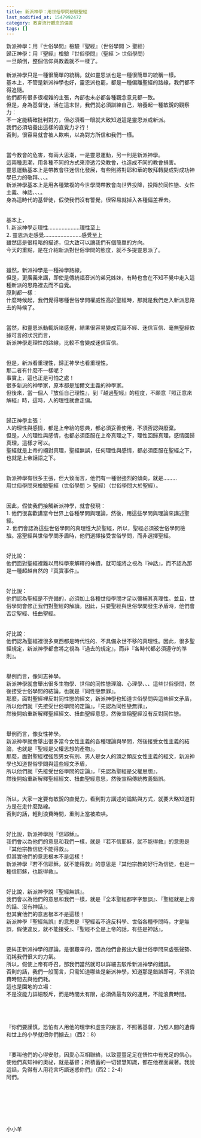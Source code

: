 ```yaml
---
title: 新派神學：用世俗學問檢驗聖經
last_modified_at: 1547992472
category: 教會流行觀念的偏差
tags: []
---
```


<p>新派神學：用『世俗學問』檢驗『聖經』（世俗學問 ＞ 聖經）<br/>歸正神學：用『聖經』檢驗『世俗學問』（聖經 ＞ 世俗學問）<br/>一旦顛倒，整個信仰與教義就不一樣了。<br/><br/><!--more-->新派神學只是一種很簡單的統稱，就如靈恩派也是一種很簡單的統稱一樣。<br/>基本上，不管是新派神學也好，靈恩派也罷，都是一種偏離聖經的路線，我們都不得追隨。<br/>他們都有很多很複雜的主張，內部也未必都各種觀念意見都一致。<br/>但是，身為基督徒，活在這末世，我們就必須訓練自己，培養起一種敏銳的觀察力：<br/>不一定能精確批判對方，但必須看一眼就大致知道這是靈恩派或新派。<br/>我們必須培養出這樣的直覺力才行！<br/>否則，很容易就會被人欺哄，以為對方所信和我們一樣。<br/><br/><br/>當今教會的危害，有兩大思潮，一是靈恩運動，另一則是新派神學。<br/>這兩種思潮，用各種不同的方式來滲透污染教會，也造成不同的教會損害。<br/>靈恩運動基本上是帶教會往迷信化發展，有些則將對耶和華的敬拜轉變成對成功神學巴力的敬拜、、、。<br/>新派神學基本上是用各種繁複的今世學問帶教會向世界投降，投降於同性戀、女性主義、神話、、、。<br/>身為這時代的基督徒，假使我們沒有警覺，很容易就掉入各種偏差裡去。<br/><br/><br/>基本上，<br/>1.	新派神學走理性…………………理性至上<br/>2.	靈恩派走感覺……………….......感覺至上<br/>雖然這是很粗略的描述，但大致可以讓我們有個簡單的方向。<br/>今天的重點，是在介紹新派對世俗學問的態度，就不多提靈恩派了。<br/><br/><br/>雖然，新派神學是一種神學路線，<br/>但是，更廣義來講，即使是傳統福音派的弟兄姊妹，有時也會在不知不覺中走入這種新派的思路裡去而不自覺。<br/>原則都一樣：<br/>什麼時候起，我們覺得哪種世俗學問權威性高於聖經時，那就是我們走入新派思路去的時候了。<br/><br/><br/>當然，和靈恩派動輒訴諸感覺，結果很容易變成荒誕不經、迷信盲信、毫無聖經依據可言的狀況而言，<br/>新派神學走理性的路線，比較不會變成迷信盲信。<br/><br/><br/>但是，新派看重理性，歸正神學也看重理性。<br/>那二者有什麼不一樣呢？<br/>事實上，這也正是可怕之處！<br/>很多新派的神學家，原本都是加爾文主義的神學家。<br/>但後來，當一個人『放任自己理性』，到『越過聖經』的程度，不願意『照正意來解經』時，這時，人的理性就會走偏。<br/><br/><br/>歸正神學主張：<br/>人的理性與感情，都是上帝給的恩典，都必須妥善使用，不須否認與廢棄。<br/>但是，人的理性與感情，也都必須臣服在上帝真理之下，理性回歸真理，感情回歸真理，這樣才可以。<br/>聖經就是上帝的絕對真理，聖經無誤，任何理性與感情，都必須臣服在聖經之下，也就是上帝話語之下。<br/><br/><br/>新派神學有很多主張，但大致而言，他們有一種很強烈的傾向，就是………<br/>用世俗學問來檢驗聖經（世俗學問 ＞ 聖經）（世俗學問大於聖經）。<br/><br/><br/>因此，假使我們接觸新派神學，就會發現：<br/>1.	他們很喜歡講當今世界上各種學問與理論，然後，用這些學問與理論來講述聖經。<br/>2.	他們會認為這些世俗學問的真理性大於聖經，所以，聖經必須被世俗學問檢驗。當聖經與世俗學問矛盾時，他們選擇接受世俗學問，而非選擇聖經。<br/><br/><br/>好比說：<br/>他們面對聖經裡難以用科學來解釋的神蹟，就可能將之視為『神話』，而不認為那是一種超越自然的『真實事件』。<br/><br/><br/>好比說：<br/>他們認為聖經是不完備的，必須加上各種世俗學問才足以彌補其真理性。並且，世俗學問會修正我們對聖經的解讀。因此，只要聖經與世俗學問發生矛盾時，他們會否定聖經、扭曲聖經。<br/><br/><br/>好比說：<br/>他們認為聖經裡很多東西都是時代性的、不具備永世不移的真理性。因此，很多聖經規定，新派神學都會將之視為『過去的規定』，而非『各時代都必須遵守的準則』。<br/><br/><br/>舉例而言，像同志神學。<br/>新派神學就會舉出很多生物學、世俗的同性戀理論、心理學、、、這些世俗學問，然後接受世俗學問的結論，也就是『同性戀無罪』。<br/>那麼，面對聖經裡反對同性戀的經文，新派神學也知道世俗學問與這些經文矛盾，<br/>所以他們就『先接受世俗學問的定論』，『先認為同性戀無罪』，<br/>然後開始重新解釋聖經經文、扭曲聖經意思，然後宣稱聖經沒有反對同性戀。<br/><br/><br/>舉例而言，像女性神學。<br/>新派神學就會舉出很多當今女性主義的各種理論與學問，然後接受女性主義的結論，也就是『聖經是父權思想的產物』。<br/>那麼，面對聖經裡強烈男女有別、男人是女人的頭之類反女性主義的經文，新派神學也知道世俗學問與這些經文矛盾，<br/>所以他們就『先接受世俗學問的定論』，『先認為聖經是父權思想』，<br/>然後開始重新解釋聖經經文、扭曲聖經意思，然後宣稱傳統教義錯誤。<br/><br/><br/>所以，大家一定要有敏銳的直覺力，看到對方講述的論點與方式，就要大略知道對方是在走什麼路線。<br/>否則的話，輕則浪費時間，重則上當被欺哄。<br/><br/><br/>好比說，新派神學說『信耶穌』。<br/>我們會以為他們的意思和我們一樣，就是『若不信耶穌，就不能得救』的意思是『其他宗教信徒不能得救』。<br/>但其實他們的意思根本不是這樣！<br/>新派神學『若不信耶穌，就不能得救』的意思是『其他宗教的好行為信徒，也是一種信耶穌，也能得救』。<br/><br/><br/>好比說，新派神學說『聖經無誤』。<br/>我們會以為他們的意思和我們一樣，就是『全本聖經都字字無誤』、『聖經就是上帝的話、沒有神話』。<br/>但其實他們的意思根本不是這樣！<br/>新派神學『聖經無誤』的意思是『聖經若不違反科學、世俗各種學問時，才是無誤，假使違反，就不能接受』、『聖經不全是上帝的話，有些是神話』。<br/><br/><br/>要糾正新派神學的謬論，是很艱辛的，因為他們會搬出大量世俗學問來虛張聲勢、消耗我們很大的力氣。<br/>所以，假使上帝有呼召，那我們當然就可以詳細去駁斥新派神學的錯誤。<br/>否則的話，我們一般而言，只需知道哪些是新派神學，知道那是錯誤即可，不須浪費時間去與他們耗。<br/>這也是園地的立場：<br/>不是沒能力詳細駁斥，而是時間太有限，必須做最有效的運用，不能浪費時間。<br/><br/><br/><br/><br/>『你們要謹慎，恐怕有人用他的理學和虛空的妄言，不照著基督，乃照人間的遺傳和世上的小學就把你們擄去』（西2：8）<br/><br/><br/>『要叫他們的心得安慰，因愛心互相聯絡，以致豐豐足足在悟性中有充足的信心，使他們真知神的奧祕，就是基督；所積蓄的一切智慧知識，都在他裡面藏著。我說這話，免得有人用花言巧語迷惑你們』（西2：2-4）<br/>阿們。<br/><br/><br/><br/><br/><br/><br/><br/>小小羊<br/></p>